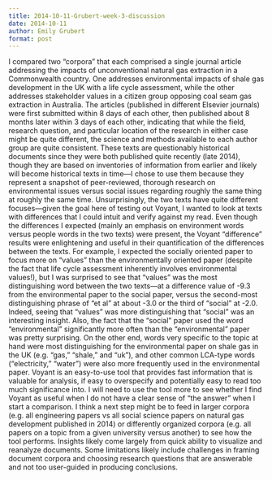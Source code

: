 ```yaml
---
title: 2014-10-11-Grubert-week-3-discussion
date: 2014-10-11
author: Emily Grubert
format: post
---
```

I compared two “corpora” that each comprised a single journal article addressing the impacts of unconventional natural gas extraction in a Commonwealth country. One addresses environmental impacts of shale gas development in the UK with a life cycle assessment, while the other addresses stakeholder values in a citizen group opposing coal seam gas extraction in Australia. The articles (published in different Elsevier journals) were first submitted within 8 days of each other, then published about 8 months later within 3 days of each other, indicating that while the field, research question, and particular location of the research in either case might be quite different, the science and methods available to each author group are quite consistent. These texts are questionably historical documents since they were both published quite recently (late 2014), though they are based on inventories of information from earlier and likely will become historical texts in time—I chose to use them because they represent a snapshot of peer-reviewed, thorough research on environmental issues versus social issues regarding roughly the same thing at roughly the same time. 
Unsurprisingly, the two texts have quite different focuses—given the goal here of testing out Voyant, I wanted to look at texts with differences that I could intuit and verify against my read. Even though the differences I expected (mainly an emphasis on environment words versus people words in the two texts) were present, the Voyant “difference” results were enlightening and useful in their quantification of the differences between the texts. For example, I expected the socially oriented paper to focus more on “values” than the environmentally oriented paper (despite the fact that life cycle assessment inherently involves environmental values!), but I was surprised to see that “values” was the most distinguishing word between the two texts—at a difference value of -9.3 from the environmental paper to the social paper, versus the second-most distinguishing phrase of “et al” at about -3.0 or the third of “social” at -2.0. Indeed, seeing that “values” was more distinguishing that “social” was an interesting insight. Also, the fact that the “social” paper used the word “environmental” significantly more often than the “environmental” paper was pretty surprising. On the other end, words very specific to the topic at hand were most distinguishing for the environmental paper on shale gas in the UK (e.g. “gas,” “shale,” and “uk”), and other common LCA-type words (“electricity,” “water”) were also more frequently used in the environmental paper.
Voyant is an easy-to-use tool that provides fast information that is valuable for analysis, if easy to overspecify and potentially easy to read too much significance into. I will need to use the tool more to see whether I find Voyant as useful when I do not have a clear sense of “the answer” when I start a comparison. I think a next step might be to feed in larger corpora (e.g. all engineering papers vs all social science papers on natural gas development published in 2014) or differently organized corpora (e.g. all papers on a topic from a given university versus another) to see how the tool performs.
Insights likely come largely from quick ability to visualize and reanalyze documents. Some limitations likely include challenges in framing document corpora and choosing research questions that are answerable and not too user-guided in producing conclusions.
